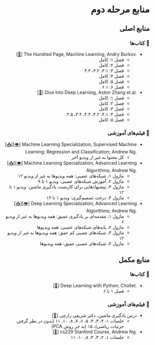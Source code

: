 <div dir="rtl">

# منابع مرحله دوم

## منابع اصلی

### :open_book: کتاب‌ها


<ul dir="rtl">
    <li> <div dir="ltr"> [<a href="https://www.rasa-ai.com/wp-content/uploads/2022/02/2019BurkovTheHundred-pageMachineLearning.pdf">🔗</a>] The Hundred Page, Machine Learning; Andry Burkov. </div>
        <ul dir="rtl"> 
            <li> فصل ۱: کامل </li>
            <li> فصل ۲: کامل </li>
            <li> فصل ۳: ۳.۱، ۳.۲، ۳.۳ </li>
            <li> فصل ۴: کامل </li>
            <li> فصل ۵: کامل </li>
            <li> فصل ۶: ۶.۱ </li>
        </ul> 
    </li>
    <li> <div dir="ltr"> [<a href="https://d2l.ai/index.html">🔗</a>] Dive Into Deep Learning, Aston Zhang et.al.  </div>
        <ul dir="rtl">
            <li> فصل ۱: کامل </li>
            <li> فصل ۲: کامل </li>
            <li> فصل ۳: کامل </li>
            <li> فصل ۴: ۴.۱، ۴.۲، ۴.۳، ۴.۴، ۴.۵ </li>
            <li> فصل ۵: کامل </li>
        </ul>
    </li>
</ul>


### 🎥 فیلم‌های آموزشی

<ul dir="rtl">
    <li> <div dir="ltr"> [<a href="https://downloadly.ir/elearning/video-tutorials/coursera-machine-learning/">📥</a>][<a href="https://www.coursera.org/learn/machine-learning?specialization=machine-learning-introduction">👁</a>] Machine Learning Specialization, Supervised Machine Learning: Regression and Classification; Andrew Ng. </div>
        <ul dir="rtl">
            <li> کل محتوا به غیر از ویدیو آخر </li>
        </ul>
    </li>
    <li> <div dir="ltr"> [<a href="https://downloadly.ir/elearning/video-tutorials/coursera-machine-learning/">📥</a>][<a href="https://www.coursera.org/learn/advanced-learning-algorithms?specialization=machine-learning-introduction">👁</a>] Machine Learning Specialization, Advanced Learning Algorithms; Andrew Ng. </div>
        <ul dir="rtl">
            <li> ماژول ۱، شبکه‌های عصبی: همه ویدیوها به غیر از ویدیو ۱۲ </li>
            <li> ماژول ۲، آموزش شبکه‌های عصبی: ویدیو ۱ تا ۹ </li>
            <li> ماژول ۳، پیشنهادهایی برای کاربست یادگیری ماشین: ویدیو ۱ تا ۱۲ </li>
            <li> ماژول ۴، درخت تصمیم‌گیری: ویدیو ۱ تا ۱۴ </li>
        </ul>
    </li>
    <li> <div dir="ltr"> [<a href="https://downloadly.ir/elearning/video-tutorials/neural-networks-and-deep-learning/">📥</a>][<a href="https://www.coursera.org/learn/neural-networks-deep-learning?specialization=deep-learning">👁</a>] Deep Learning Specialization, Advanced Learning Algorithms; Andrew Ng. </div>
        <ul dir="rtl">
            <li> ماژول ۱، مقدمه‌ای بر یادگیری عمیق: همه ویدیوها به غیر از ویدیو ۶ </li>
            <li> ماژول ۲، پایه‌های شبکه‌های عصبی: همه ویدیوها </li>
            <li> ماژول ۳، شبکه‌های عصبی کم عمق: همه ویدیوها به غیر از ویدیو ۱۲ </li>
            <li> ماژول ۴، شبکه‌های عصبی عمیق: همه ویدیوها </li>
        </ul>
    </li>
</ul>


## منابع مکمل

### :open_book: کتاب‌ها

<ul dir="rtl">
    <li> <div dir="ltr">[<a href="https://sourestdeeds.github.io/pdf/Deep%20Learning%20with%20Python.pdf">🔗</a>] Deep Learning with Python; Chollet. </div>
        <ul dir="rtl">
            <li> فصل ۱ تا ۶ </li>
        </ul>
    </li>
</ul>

### 🎥 فیلم‌های آموزشی

<ul dir="rtl">
    <li> درس یادگیری ماشین، دکتر شریفی زارچی [<a href="https://www.sharifml.ir/videos/">🔗</a>] 
        <ul dir="rtl">
            <li> جلسات ۱، ۲، ۳، ۴، ۵، ۶، ۷، ۸، ۱۰، ۱۱ (بدون در نظر گرفتن جزئیات ریاضی)، ۱۵ (به جز روش PCA) </li>
        </ul>
    </li>
    <li> <div dir="ltr"> [<a href="https://www.youtube.com/playlist?list=PLoROMvodv4rMiGQp3WXShtMGgzqpfVfbU">🔗</a>] cs229 Stanford Course, Andrew Ng. </div>
        <ul dir="rtl">
            <li> جلسات ۱، ۲، ۳، ۴، ۸، ۱۰، ۱۱ </li>
        </ul>
    </li> 
</ul>

</div>

